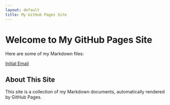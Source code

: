 ```yaml
---
layout: default
title: My GitHub Pages Site
---
```


# Welcome to My GitHub Pages Site

Here are some of my Markdown files:

[Initial Email](./email-241012-151709.md)

## About This Site

This site is a collection of my Markdown documents, automatically rendered by GitHub Pages.
